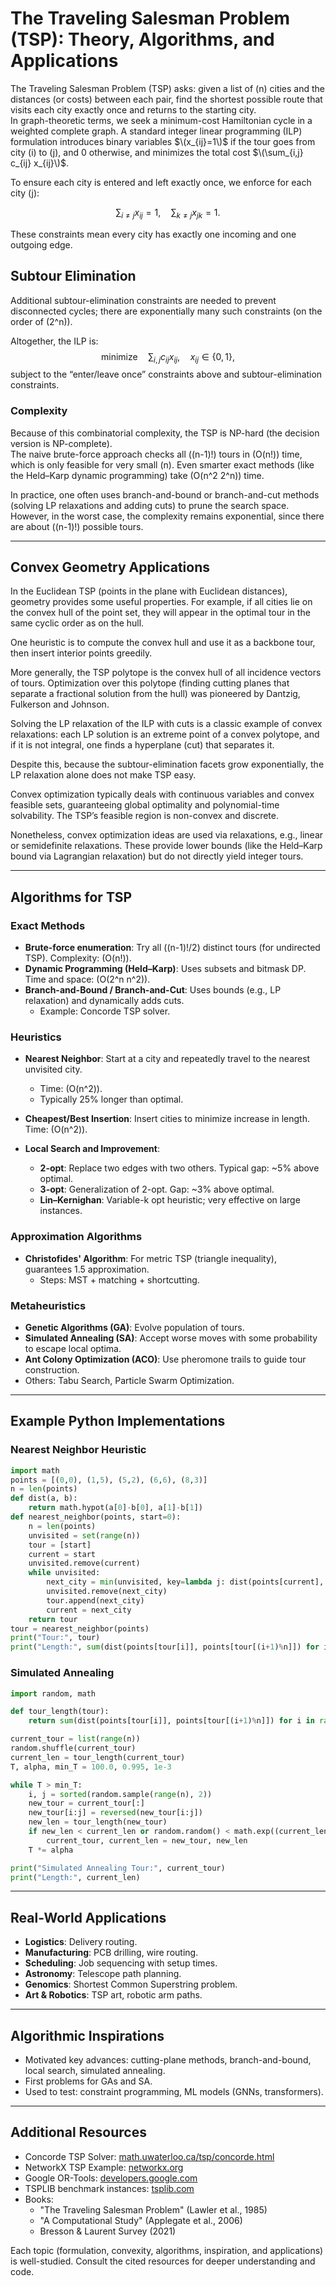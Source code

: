 # The Traveling Salesman Problem (TSP): Theory, Algorithms, and Applications

The Traveling Salesman Problem (TSP) asks: given a list of \(n\) cities and the distances (or costs) between each pair, find the shortest possible route that visits each city exactly once and returns to the starting city.  
In graph-theoretic terms, we seek a minimum-cost Hamiltonian cycle in a weighted complete graph. A standard integer linear programming (ILP) formulation introduces binary variables $\(x_{ij}=1\)$ if the tour goes from city \(i\) to \(j\), and 0 otherwise, and minimizes the total cost $\(\sum_{i,j} c_{ij} x_{ij}\)$.

To ensure each city is entered and left exactly once, we enforce for each city \(j\):

$$
\sum_{i \neq j} x_{ij} = 1, \quad \sum_{k \neq j} x_{jk} = 1.
$$

These constraints mean every city has exactly one incoming and one outgoing edge.

## Subtour Elimination

Additional subtour-elimination constraints are needed to prevent disconnected cycles; there are exponentially many such constraints (on the order of \(2^n\)).

Altogether, the ILP is:
$$
\text{minimize} \quad \sum_{i,j} c_{ij} x_{ij}, \quad x_{ij} \in \{0,1\},
$$
subject to the “enter/leave once” constraints above and subtour-elimination constraints.

### Complexity

Because of this combinatorial complexity, the TSP is NP-hard (the decision version is NP-complete).  
The naive brute-force approach checks all \((n-1)!\) tours in \(O(n!)\) time, which is only feasible for very small \(n\). Even smarter exact methods (like the Held–Karp dynamic programming) take \(O(n^2 2^n)\) time.

In practice, one often uses branch-and-bound or branch-and-cut methods (solving LP relaxations and adding cuts) to prune the search space. However, in the worst case, the complexity remains exponential, since there are about \((n-1)!\) possible tours.

---

## Convex Geometry Applications

In the Euclidean TSP (points in the plane with Euclidean distances), geometry provides some useful properties. For example, if all cities lie on the convex hull of the point set, they will appear in the optimal tour in the same cyclic order as on the hull.

One heuristic is to compute the convex hull and use it as a backbone tour, then insert interior points greedily.

More generally, the TSP polytope is the convex hull of all incidence vectors of tours. Optimization over this polytope (finding cutting planes that separate a fractional solution from the hull) was pioneered by Dantzig, Fulkerson and Johnson.

Solving the LP relaxation of the ILP with cuts is a classic example of convex relaxations: each LP solution is an extreme point of a convex polytope, and if it is not integral, one finds a hyperplane (cut) that separates it.

Despite this, because the subtour-elimination facets grow exponentially, the LP relaxation alone does not make TSP easy.

Convex optimization typically deals with continuous variables and convex feasible sets, guaranteeing global optimality and polynomial-time solvability. The TSP’s feasible region is non-convex and discrete.

Nonetheless, convex optimization ideas are used via relaxations, e.g., linear or semidefinite relaxations. These provide lower bounds (like the Held–Karp bound via Lagrangian relaxation) but do not directly yield integer tours.

---

## Algorithms for TSP

### Exact Methods

- **Brute-force enumeration**: Try all \((n-1)!/2\) distinct tours (for undirected TSP). Complexity: \(O(n!)\).
- **Dynamic Programming (Held–Karp)**: Uses subsets and bitmask DP. Time and space: \(O(2^n n^2)\).
- **Branch-and-Bound / Branch-and-Cut**: Uses bounds (e.g., LP relaxation) and dynamically adds cuts.
  - Example: Concorde TSP solver.

### Heuristics

- **Nearest Neighbor**: Start at a city and repeatedly travel to the nearest unvisited city.
  - Time: \(O(n^2)\).
  - Typically 25% longer than optimal.

- **Cheapest/Best Insertion**: Insert cities to minimize increase in length. Time: \(O(n^2)\).

- **Local Search and Improvement**:
  - **2-opt**: Replace two edges with two others. Typical gap: ~5% above optimal.
  - **3-opt**: Generalization of 2-opt. Gap: ~3% above optimal.
  - **Lin–Kernighan**: Variable-k opt heuristic; very effective on large instances.

### Approximation Algorithms

- **Christofides' Algorithm**: For metric TSP (triangle inequality), guarantees 1.5 approximation.
  - Steps: MST + matching + shortcutting.

### Metaheuristics

- **Genetic Algorithms (GA)**: Evolve population of tours.
- **Simulated Annealing (SA)**: Accept worse moves with some probability to escape local optima.
- **Ant Colony Optimization (ACO)**: Use pheromone trails to guide tour construction.
- Others: Tabu Search, Particle Swarm Optimization.

---

## Example Python Implementations

### Nearest Neighbor Heuristic
```python
import math
points = [(0,0), (1,5), (5,2), (6,6), (8,3)]
n = len(points)
def dist(a, b):
    return math.hypot(a[0]-b[0], a[1]-b[1])
def nearest_neighbor(points, start=0):
    n = len(points)
    unvisited = set(range(n))
    tour = [start]
    current = start
    unvisited.remove(current)
    while unvisited:
        next_city = min(unvisited, key=lambda j: dist(points[current], points[j]))
        unvisited.remove(next_city)
        tour.append(next_city)
        current = next_city
    return tour
tour = nearest_neighbor(points)
print("Tour:", tour)
print("Length:", sum(dist(points[tour[i]], points[tour[(i+1)%n]]) for i in range(n)))
```

### Simulated Annealing
```python
import random, math

def tour_length(tour):
    return sum(dist(points[tour[i]], points[tour[(i+1)%n]]) for i in range(n))

current_tour = list(range(n))
random.shuffle(current_tour)
current_len = tour_length(current_tour)
T, alpha, min_T = 100.0, 0.995, 1e-3

while T > min_T:
    i, j = sorted(random.sample(range(n), 2))
    new_tour = current_tour[:]
    new_tour[i:j] = reversed(new_tour[i:j])
    new_len = tour_length(new_tour)
    if new_len < current_len or random.random() < math.exp((current_len - new_len) / T):
        current_tour, current_len = new_tour, new_len
    T *= alpha

print("Simulated Annealing Tour:", current_tour)
print("Length:", current_len)
```

---

## Real-World Applications

- **Logistics**: Delivery routing.
- **Manufacturing**: PCB drilling, wire routing.
- **Scheduling**: Job sequencing with setup times.
- **Astronomy**: Telescope path planning.
- **Genomics**: Shortest Common Superstring problem.
- **Art & Robotics**: TSP art, robotic arm paths.

---

## Algorithmic Inspirations

- Motivated key advances: cutting-plane methods, branch-and-bound, local search, simulated annealing.
- First problems for GAs and SA.
- Used to test: constraint programming, ML models (GNNs, transformers).

---

## Additional Resources

- Concorde TSP Solver: [math.uwaterloo.ca/tsp/concorde.html](https://www.math.uwaterloo.ca/tsp/concorde.html)
- NetworkX TSP Example: [networkx.org](https://networkx.org/documentation/stable/auto_examples/drawing/plot_tsp.html)
- Google OR-Tools: [developers.google.com](https://developers.google.com/optimization/routing/tsp)
- TSPLIB benchmark instances: [tsplib.com](http://www.tsplib.com)
- Books:
  - "The Traveling Salesman Problem" (Lawler et al., 1985)
  - "A Computational Study" (Applegate et al., 2006)
  - Bresson & Laurent Survey (2021)

Each topic (formulation, convexity, algorithms, inspiration, and applications) is well-studied. Consult the cited resources for deeper understanding and code.